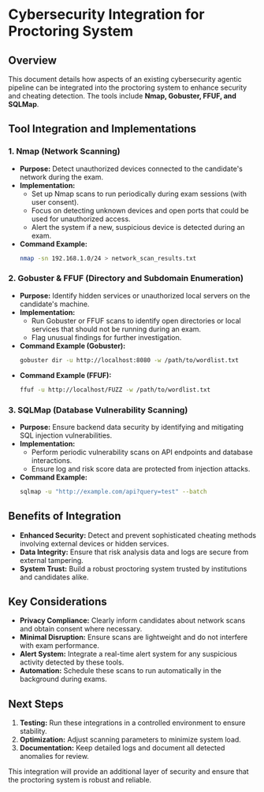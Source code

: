 # Cybersecurity Integration for Proctoring System

## Overview
This document details how aspects of an existing cybersecurity agentic pipeline can be integrated into the proctoring system to enhance security and cheating detection. The tools include **Nmap, Gobuster, FFUF, and SQLMap**.

## Tool Integration and Implementations

### 1. **Nmap (Network Scanning)**
- **Purpose:** Detect unauthorized devices connected to the candidate's network during the exam.
- **Implementation:**
  - Set up Nmap scans to run periodically during exam sessions (with user consent).
  - Focus on detecting unknown devices and open ports that could be used for unauthorized access.
  - Alert the system if a new, suspicious device is detected during an exam.
- **Command Example:**
  ```bash
  nmap -sn 192.168.1.0/24 > network_scan_results.txt
  ```
  
### 2. **Gobuster & FFUF (Directory and Subdomain Enumeration)**
- **Purpose:** Identify hidden services or unauthorized local servers on the candidate's machine.
- **Implementation:**
  - Run Gobuster or FFUF scans to identify open directories or local services that should not be running during an exam.
  - Flag unusual findings for further investigation.
- **Command Example (Gobuster):**
  ```bash
  gobuster dir -u http://localhost:8080 -w /path/to/wordlist.txt
  ```
- **Command Example (FFUF):**
  ```bash
  ffuf -u http://localhost/FUZZ -w /path/to/wordlist.txt
  ```

### 3. **SQLMap (Database Vulnerability Scanning)**
- **Purpose:** Ensure backend data security by identifying and mitigating SQL injection vulnerabilities.
- **Implementation:**
  - Perform periodic vulnerability scans on API endpoints and database interactions.
  - Ensure log and risk score data are protected from injection attacks.
- **Command Example:**
  ```bash
  sqlmap -u "http://example.com/api?query=test" --batch
  ```

## Benefits of Integration
- **Enhanced Security:** Detect and prevent sophisticated cheating methods involving external devices or hidden services.
- **Data Integrity:** Ensure that risk analysis data and logs are secure from external tampering.
- **System Trust:** Build a robust proctoring system trusted by institutions and candidates alike.

## Key Considerations
- **Privacy Compliance:** Clearly inform candidates about network scans and obtain consent where necessary.
- **Minimal Disruption:** Ensure scans are lightweight and do not interfere with exam performance.
- **Alert System:** Integrate a real-time alert system for any suspicious activity detected by these tools.
- **Automation:** Schedule these scans to run automatically in the background during exams.

## Next Steps
1. **Testing:** Run these integrations in a controlled environment to ensure stability.
2. **Optimization:** Adjust scanning parameters to minimize system load.
3. **Documentation:** Keep detailed logs and document all detected anomalies for review.

This integration will provide an additional layer of security and ensure that the proctoring system is robust and reliable.

